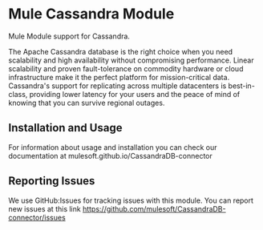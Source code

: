 Mule Cassandra Module
====================

Mule Module support for Cassandra.

The Apache Cassandra database is the right choice when you need scalability and high availability without
compromising performance. Linear scalability and proven fault-tolerance on commodity hardware or cloud infrastructure
make it the perfect platform for mission-critical data. Cassandra's support for replicating across multiple
datacenters is best-in-class, providing lower latency for your users and the peace of mind of knowing that
you can survive regional outages.


Installation and Usage
----------------------

For information about usage and installation you can check our documentation at mulesoft.github.io/CassandraDB-connector

Reporting Issues
----------------

We use GitHub:Issues for tracking issues with this module. You can report new issues at this
link https://github.com/mulesoft/CassandraDB-connector/issues
